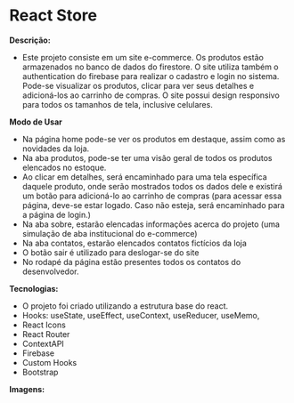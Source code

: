 # React Store

**Descrição:**
 - Este projeto consiste em um site e-commerce. Os produtos estão armazenados no banco de dados do firestore. O site utiliza também o authentication do firebase para realizar o cadastro e login no sistema. Pode-se visualizar os produtos, clicar para ver seus detalhes e adicioná-los ao carrinho de compras. O site possui design responsivo para todos os tamanhos de tela, inclusive celulares. 
 
 **Modo de Usar**
 - Na página home pode-se ver os produtos em destaque, assim como as novidades da loja. 
 - Na aba produtos, pode-se ter uma visão geral de todos os produtos elencados no estoque.
 - Ao clicar em detalhes, será encaminhado para uma tela específica daquele produto, onde serão mostrados todos os dados dele e existirá um botão para adicioná-lo ao      carrinho de compras (para acessar essa página, deve-se estar logado. Caso não esteja, será encaminhado para a página de login.)
 - Na aba sobre, estarão elencadas informações acerca do projeto (uma simulação de aba institucional do e-commerce)
 - Na aba contatos, estarão elencados contatos fictícios da loja
 - O botão sair é utilizado para deslogar-se do site
 - No rodapé da página estão presentes todos os contatos do desenvolvedor.
 
 **Tecnologias:**
 - O projeto foi criado utilizando a estrutura base do react.
 - Hooks: useState, useEffect, useContext, useReducer, useMemo, 
 - React Icons
 - React Router
 - ContextAPI
 - Firebase
 - Custom Hooks
 - Bootstrap
 
 **Imagens:**

